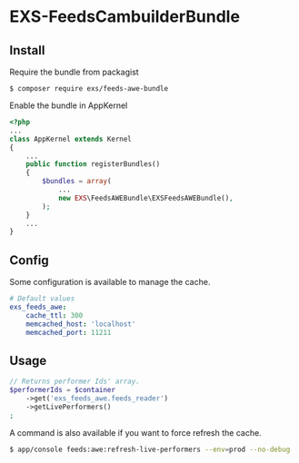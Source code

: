 # EXS-FeedsCambuilderBundle

## Install

Require the bundle from packagist
```
$ composer require exs/feeds-awe-bundle
```

Enable the bundle in AppKernel
```php
<?php
...
class AppKernel extends Kernel
{
    ...
    public function registerBundles()
    {
        $bundles = array(
            ...
            new EXS\FeedsAWEBundle\EXSFeedsAWEBundle(),
        );
    }
    ...
}
```

## Config

Some configuration is available to manage the cache.

```yml
# Default values
exs_feeds_awe:
    cache_ttl: 300
    memcached_host: 'localhost'
    memcached_port: 11211
```

## Usage

```php
// Returns performer Ids' array.
$performerIds = $container
    ->get('exs_feeds_awe.feeds_reader')
    ->getLivePerformers()
;
```

A command is also available if you want to force refresh the cache.

```bash
$ app/console feeds:awe:refresh-live-performers --env=prod --no-debug
```
